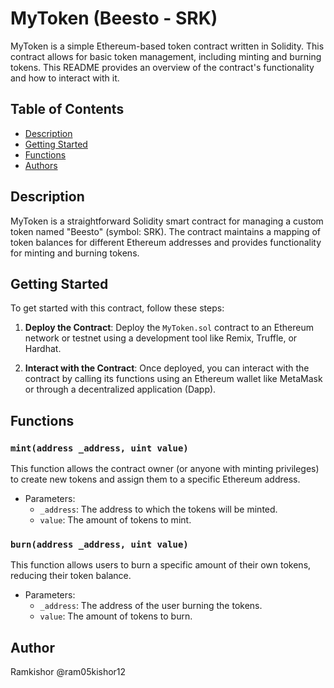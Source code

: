 # MyToken (Beesto - SRK)

MyToken is a simple Ethereum-based token contract written in Solidity. This contract allows for basic token management, including minting and burning tokens. This README provides an overview of the contract's functionality and how to interact with it.

## Table of Contents

- [Description](#description)
- [Getting Started](#getting-started)
- [Functions](#functions)
- [Authors](#authors)

## Description

MyToken is a straightforward Solidity smart contract for managing a custom token named "Beesto" (symbol: SRK). The contract maintains a mapping of token balances for different Ethereum addresses and provides functionality for minting and burning tokens.

## Getting Started

To get started with this contract, follow these steps:

1. **Deploy the Contract**: Deploy the `MyToken.sol` contract to an Ethereum network or testnet using a development tool like Remix, Truffle, or Hardhat.

2. **Interact with the Contract**: Once deployed, you can interact with the contract by calling its functions using an Ethereum wallet like MetaMask or through a decentralized application (Dapp).

## Functions

### `mint(address _address, uint value)`

This function allows the contract owner (or anyone with minting privileges) to create new tokens and assign them to a specific Ethereum address.

- Parameters:
  - `_address`: The address to which the tokens will be minted.
  - `value`: The amount of tokens to mint.

### `burn(address _address, uint value)`

This function allows users to burn a specific amount of their own tokens, reducing their token balance.

- Parameters:
  - `_address`: The address of the user burning the tokens.
  - `value`: The amount of tokens to burn.



## Author 

Ramkishor @ram05kishor12
